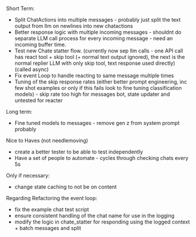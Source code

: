 Short Term:

- Split ChatActions into multiple messages - probably just split the text output from llm on newlines into new chatactions
- Better response logic with multiple incoming messages - shouldnt do separate LLM call process for every incoming message - need an incoming buffer time.
- Test new Chate statter flow. (currently now sep llm calls - one API call has react tool + skip tool (+ normal text output ignored), the next is the normal replier LLM with only skip tool, text response used directly) (called async)
- Fix event Loop to handle reacting to same message multiple times
- Tuning of the skip response rates (either better prompt engineering, inc few shot examples or only if this fails look to fine tuning classification models) - skip rate too high for messages bot, state updater and untested for reacter

Long term:

- Fine tuned models to messages - remove gen z from system prompt probably

Nice to Haves (not needlemoving)

- create a better tester to be able to test independently
- Have a set of people to automate - cycles through checking chats every 5s

Only if necessary:

- change state caching to not be on content


Regarding Refactoring the event loop:
- fix the example chat test script
- ensure consistent handling of the chat name for use in the logging
- modify the logic in chate_statter for responding using the logged context + batch messages and split

